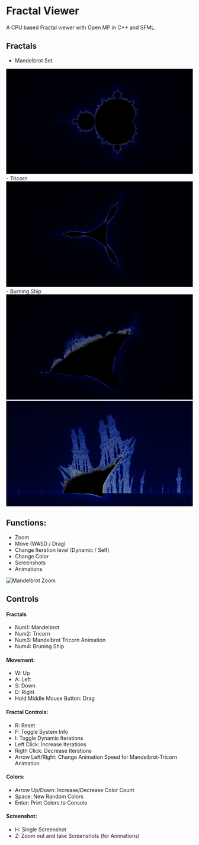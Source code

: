 # Fractal Viewer
A CPU based Fractal viewer with Open MP in C++ and SFML.
## Fractals
- Mandelbrot Set 
<img src="https://github.com/sprunq/FractalViewer/blob/master/Images/Pictures/Mandelbrot.png" alt="Mandelbrot"/>
- Tricorn 
<img src="https://github.com/sprunq/FractalViewer/blob/master/Images/Pictures/Tricorn.png" alt="Tricorn"/>
- Burning Ship
<img src="https://github.com/sprunq/FractalViewer/blob/master/Images/Pictures/BurningShip_L.png" alt="Mandelbrot"/>
<img src="https://github.com/sprunq/FractalViewer/blob/master/Images/Pictures/BurningShip_S.png" alt="Mandelbrot"/>

## Functions:
- Zoom
- Move (WASD / Drag)
- Change Iteration level (Dynamic / Self)
- Change Color
- Screenshots
- Animations

<img src="https://github.com/sprunq/FractalViewer/blob/097bfb1727ef968665d0878ef2c4d03090918985/Images/Gifs/MandelbrotZoom.gif" alt="Mandelbrot Zoom"/>

## Controls
#### Fractals
- Num1: Mandelbrot
- Num2: Tricorn
- Num3: Mandelbrot Tricorn Animation
- Num4: Bruning Ship

#### Movement:
- W: Up
- A: Left
- S: Down
- D: Right
- Hold Middle Mouse Button: Drag

#### Fractal Controls:
- R: Reset
- F: Toggle System Info
- I: Toggle Dynamic Iterations
- Left Click: Increase Iterations
- Rigth Click: Decrease Iterations
- Arrow Left/Right: Change Animation Speed for Mandelbrot-Tricorn Animation

#### Colors:
- Arrow Up/Down: Increase/Decrease Color Count 
- Space: New Random Colors
- Enter: Print Colors to Console

#### Screenshot:
- H: Single Screenshot
- Z: Zoom out and take Screenshots (for Animations)
